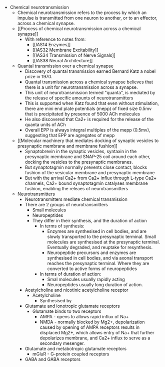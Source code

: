 - Chemical neurotransmission
	- Chemical neurotransmission refers to the process by which an impulse is transmitted from one neuron to another, or to an effector, across a chemical synapse.
	- [[Process of chemical neurotransmission across a chemical synapse]]
		- With reference to notes from:
			- [[IAS14 Enzymes]]
			- [[IAS32 Membrane Excitability]]
			- [[IAS34 Transmission of Nerve Signals]]
			- [[IAS38 Neural Architecture]]
	- Quantal transmission over a chemical synapse
		- Discovery of quantal transmission earned Bernard Katz a nobel prize in 1970.
		- Quantal transmission across a chemical synapse believes that there is a unit for neurotransmission across a synapse.
		- This unit of neurotransmission termed "quanta", is mediated by the release of specific amounts of neurotransmitters
		- This is supported when Katz found that even without stimulation, there are mini end plate potentials (mepp) of fixed size 0.5mv that is precipitated by presence of 5000 ACh molecules
		- He also discovered that Ca2+ is required for the release of the quanta units of ACh
		- Overall EPP is always integral multiples of the mepp (0.5mv), suggesting that EPP are agregates of mepp
	- [[Molecular machinery that mediates docking of synaptic vesicles to presynaptic membrane and membrane fushion]]
		- Synaptobrevin in the synaptic vesicles, syntaxin in the presynaptic membrane and SNAP-25 coil around each other, docking the vesicles to the presynaptic membranes.
		- But synaptotagmin normally prevents close contact, blocks fushion of the vesicular membrane and presynaptic membrane
		- But with the arrival Ca2+ from Ca2+ influx through L-type Ca2+ channels, Ca2+ bound synaptotagmin catalyses membrane fushion, enabling the releaes of neurotransmitters
	- Neurotransmitters
		- Neurotransmitters mediate chemical transmission
		- There are 2 groups of neurotransmitters
			- Small molecules
			- Neuropeptides
			- They differ in their synthesis, and the duration of action
				- In terms of synthesis:
					- Enzymes are synthesised in cell bodies, and are slowly transported to the presynaptic terminal. Small molecules are synthesised at the presynaptic terminal. Eventually degraded, and reuptake for resynthesis.
					- Neuropeptide precursors and enzymes are synthesised in cell bodies, and via axonal transport reaches the presynaptic terminal. Where they are converted to active forms of neuropeptides
				- In terms of duration of action:
					- Smal molecules usually rapidly acting
					- Neuropeptides usually long duration of action.
		- Acetylcholine and nicotinic acetylcholine receptor
			- Acetylcholine
				- Synthesised by 
		- Glutamate and ionotropic glutamate receptors
			- Glutamate binds to two receptors
				- AMPA - opens to allows rapid influx of Na+
				- NMDA - normally blocked by Mg2+, depolarization caused by opening of AMPA receptors results in displaced Mg2+, which allows entry of Na+ that further depolarizes membrane, and Ca2+ influx to serve as a secondary mesenger.
		- Glutamate and metabotropic glutamate receptors
			- mGluR - G-protein coupled receptors
		- GABA and GABA receptors